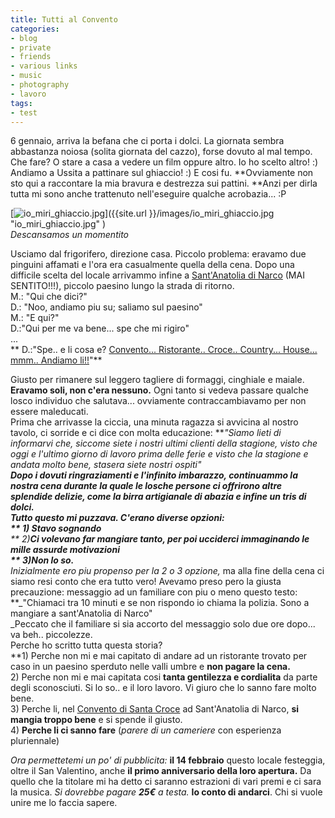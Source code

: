 ```yaml
---
title: Tutti al Convento
categories:
- blog
- private
- friends
- various links
- music
- photography
- lavoro
tags:
- test
---
```

6 gennaio, arriva la befana che ci porta i dolci. La giornata sembra
abbastanza noiosa (solita giornata del cazzo), forse dovuto al mal tempo. Che
fare? O stare a casa a vedere un film oppure altro. Io ho scelto altro! :)
Andiamo a Ussita a pattinare sul ghiaccio! :) E cosi fu. **Ovviamente non sto
qui a raccontare la mia bravura e destrezza sui pattini. **Anzi per dirla
tutta mi sono anche trattenuto nell'eseguire qualche acrobazia... :P

[![io_miri_ghiaccio.jpg]({{site.url}}/images/io_miri_ghiaccio.jpg)]({{site.url
}}/images/io_miri_ghiaccio.jpg "io_miri_ghiaccio.jpg" )  
_Descansamos un momentito_

Usciamo dal frigorifero, direzione casa. Piccolo problema: eravamo due
pinguini affamati e l'ora era casualmente quella della cena. Dopo una
difficile scelta del locale arrivammo infine a [Sant'Anatolia di
Narco](http://it.wikipedia.org/wiki/Sant'Anatolia_di_Narco
"http://it.wikipedia.org/wiki/Sant'Anatolia_di_Narco" ) (MAI SENTITO!!!),
piccolo paesino lungo la strada di ritorno.  
M.: "Qui che dici?"  
D.: "Noo, andiamo piu su; saliamo sul paesino"  
M.: "E qui?"  
D.:"Qui per me va bene... spe che mi rigiro"  
...  
** D.:"Spe.. e li cosa e? [Convento... Ristorante.. Croce.. Country... House... mmm.. Andiamo li!!](http://www.conventodisantacroce.com/ "http://www.conventodisantacroce.com/" )"**

Giusto per rimanere sul leggero tagliere di formaggi, cinghiale e maiale.
**Eravamo soli, non c'era nessuno.** Ogni tanto si vedeva passare qualche
losco individuo che salutava... ovviamente contraccambiavamo per non essere
maleducati.  
Prima che arrivasse la ciccia, una minuta ragazza si avvicina al nostro
tavolo, ci sorride e ci dice con molta educazione: **_"Siamo lieti di
informarvi che, siccome siete i nostri ultimi clienti della stagione, visto
che oggi e l'ultimo giorno di lavoro prima delle ferie e visto che la stagione
e andata molto bene, stasera siete nostri ospiti"  
_**Dopo i dovuti ringraziamenti e l'infinito imbarazzo, continuammo la nostra
cena durante la quale le losche persone ci offrirono altre splendide delizie,
come la birra artigianale di abazia e infine un tris di dolci.  
Tutto questo mi puzzava. C'erano diverse opzioni:  
** 1) Stavo sognando**  
** 2)**Ci volevano far mangiare tanto, **per poi ucciderci immaginando le mille assurde motivazioni**  
** 3)Non lo so.**  
Inizialmente ero piu propenso_ per la 2 o 3 opzione,_ ma alla fine della cena
ci siamo resi conto che era tutto vero! Avevamo preso pero la giusta
precauzione: messaggio ad un familiare con piu o meno questo testo:
**_"Chiamaci tra 10 minuti e se non rispondo io chiama la polizia. Sono a
mangiare a sant'Anatolia di Narco"  
_Peccato che il familiare si sia accorto del messaggio solo due ore dopo... va
beh.. piccolezze.  
Perche ho scritto tutta questa storia?  
**1) Perche non mi e mai capitato di andare ad un ristorante trovato per caso in un paesino sperduto nelle valli umbre e **non pagare la cena.**  
2) Perche non mi e mai capitata cosi **tanta gentilezza e cordialita** da
parte degli sconosciuti. Si lo so.. e il loro lavoro. Vi giuro che lo sanno
fare molto bene.  
3) Perche li, nel [Convento di Santa
Croce](http://www.conventodisantacroce.com/
"http://www.conventodisantacroce.com/" ) ad Sant'Anatolia di Narco, **si
mangia troppo bene** e si spende il giusto.  
4) **Perche li ci sanno fare** (_parere di un cameriere_ con esperienza
pluriennale)

_Ora permettetemi un po' di pubblicita:_ **il 14 febbraio** questo locale
festeggia, oltre il San Valentino, anche **il primo anniversario della loro
apertura.** Da quello che la titolare mi ha detto ci saranno estrazioni di
vari premi e ci sara la musica. _Si dovrebbe pagare **25€** a testa._ **Io
conto di andarci**. Chi si vuole unire me lo faccia sapere.  

